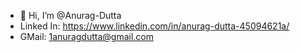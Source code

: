 - 👋 Hi, I’m @Anurag-Dutta
- Linked In: https://www.linkedin.com/in/anurag-dutta-45094621a/
- GMail: 1anuragdutta@gmail.com
<!---
Anurag-Dutta/Anurag-Dutta is a ✨ special ✨ repository because its `README.md` (this file) appears on your GitHub profile.
You can click the Preview link to take a look at your changes.
--->
